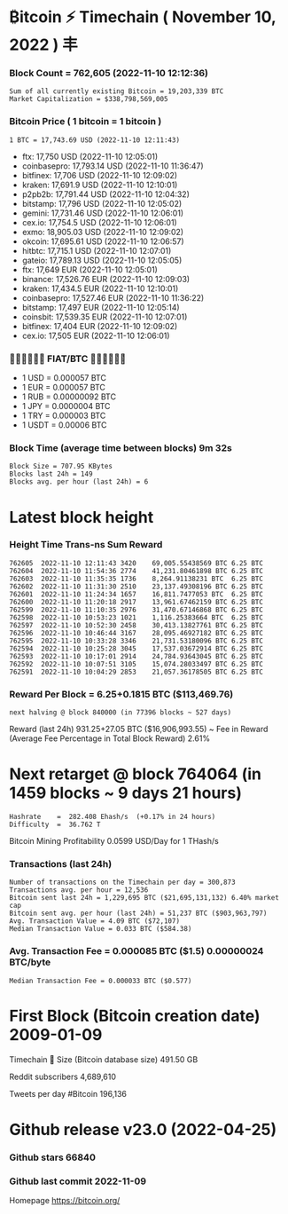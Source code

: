 # ₿itcoin ⚡ Timechain ( November 10, 2022 ) 丰
### Block Count	= 762,605 (2022-11-10 12:12:36)
    Sum of all currently existing Bitcoin = 19,203,339 BTC
    Market Capitalization = $338,798,569,005
### Bitcoin Price  ( 1 bitcoin = 1 bitcoin )
	1 BTC = 17,743.69 USD (2022-11-10 12:11:43)
- ftx: 17,750 USD (2022-11-10 12:05:01)
- coinbasepro: 17,793.14 USD (2022-11-10 11:36:47)
- bitfinex: 17,706 USD (2022-11-10 12:09:02)
- kraken: 17,691.9 USD (2022-11-10 12:10:01)
- p2pb2b: 17,791.44 USD (2022-11-10 12:04:32)
- bitstamp: 17,796 USD (2022-11-10 12:05:02)
- gemini: 17,731.46 USD (2022-11-10 12:06:01)
- cex.io: 17,754.5 USD (2022-11-10 12:06:01)
- exmo: 18,905.03 USD (2022-11-10 12:09:02)
- okcoin: 17,695.61 USD (2022-11-10 12:06:57)
- hitbtc: 17,715.1 USD (2022-11-10 12:07:01)
- gateio: 17,789.13 USD (2022-11-10 12:05:05)
- ftx: 17,649 EUR (2022-11-10 12:05:01)
- binance: 17,526.76 EUR (2022-11-10 12:09:03)
- kraken: 17,434.5 EUR (2022-11-10 12:10:01)
- coinbasepro: 17,527.46 EUR (2022-11-10 11:36:22)
- bitstamp: 17,497 EUR (2022-11-10 12:05:14)
- coinsbit: 17,539.35 EUR (2022-11-10 12:07:01)
- bitfinex: 17,404 EUR (2022-11-10 12:09:02)
- cex.io: 17,505 EUR (2022-11-10 12:06:01)
### 💱💶💵💷💴💱 FIAT/BTC 💱💴💷💵💶💱
- 1 USD = 0.000057 BTC
- 1 EUR = 0.000057 BTC
- 1 RUB = 0.00000092 BTC
- 1 JPY = 0.0000004 BTC
- 1 TRY = 0.000003 BTC
- 1 USDT = 0.00006 BTC
### Block Time (average time between blocks)	9m 32s
    Block Size = 707.95 KBytes
    Blocks last 24h = 149
    Blocks avg. per hour (last 24h) = 6
# Latest block height
### Height	Time	Trans-ns	Sum	Reward
    762605	2022-11-10 12:11:43	3420	69,005.55438569 BTC	6.25 BTC
    762604	2022-11-10 11:54:36	2774	41,231.80461898 BTC	6.25 BTC
    762603	2022-11-10 11:35:35	1736	8,264.91138231 BTC	6.25 BTC
    762602	2022-11-10 11:31:30	2510	23,137.49308196 BTC	6.25 BTC
    762601	2022-11-10 11:24:34	1657	16,811.7477053 BTC	6.25 BTC
    762600	2022-11-10 11:20:18	2917	13,961.67462159 BTC	6.25 BTC
    762599	2022-11-10 11:10:35	2976	31,470.67146868 BTC	6.25 BTC
    762598	2022-11-10 10:53:23	1021	1,116.25383664 BTC	6.25 BTC
    762597	2022-11-10 10:52:30	2458	30,413.13827761 BTC	6.25 BTC
    762596	2022-11-10 10:46:44	3167	28,095.46927182 BTC	6.25 BTC
    762595	2022-11-10 10:33:28	3346	21,731.53180096 BTC	6.25 BTC
    762594	2022-11-10 10:25:28	3045	17,537.03672914 BTC	6.25 BTC
    762593	2022-11-10 10:17:01	2914	24,784.93643045 BTC	6.25 BTC
    762592	2022-11-10 10:07:51	3105	15,074.28033497 BTC	6.25 BTC
    762591	2022-11-10 10:04:29	2853	21,057.36178505 BTC	6.25 BTC
### Reward Per Block = 6.25+0.1815 BTC ($113,469.76) 
    next halving @ block 840000 (in 77396 blocks ~ 527 days)
Reward (last 24h)	931.25+27.05 BTC ($16,906,993.55) ~ Fee in Reward (Average Fee Percentage in Total Block Reward)	2.61%
# Next retarget @ block 764064 (in 1459 blocks ~ 9 days 21 hours)
    Hashrate    =  282.408 Ehash/s  (+0.17% in 24 hours)
    Difficulty  =  36.762 T 
Bitcoin Mining Profitability	0.0599 USD/Day for 1 THash/s
### Transactions (last 24h)
    Number of transactions on the Timechain per day = 300,873
    Transactions avg. per hour = 12,536
    Bitcoin sent last 24h = 1,229,695 BTC ($21,695,131,132) 6.40% market cap
    Bitcoin sent avg. per hour (last 24h) = 51,237 BTC ($903,963,797)
    Avg. Transaction Value = 4.09 BTC ($72,107)
    Median Transaction Value = 0.033 BTC ($584.38)
### Avg. Transaction Fee = 0.000085 BTC ($1.5) 0.00000024 BTC/byte
    Median Transaction Fee = 0.000033 BTC ($0.577)
# First Block (Bitcoin creation date)	2009-01-09
Timechain 🪩 Size (Bitcoin database size)	491.50 GB

Reddit subscribers	4,689,610

Tweets per day #Bitcoin	196,136
# Github release	v23.0 (2022-04-25)
### Github stars	66840
### Github last commit	2022-11-09

Homepage	https://bitcoin.org/
